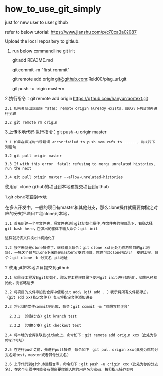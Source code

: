 # how_to_use_git_simply
just for new user to user github

refer to below tutorial:
https://www.jianshu.com/p/c70ca3a02087

Upload the local repository to github.

1. run below command line
    git init
    
    git add README.md
    
    git commit -m "first commit"
    
    git remote add origin git@github.com:Reid00/ping_url.git
    
    git push -u origin masterv
    

2.执行指令：git remote add origin https://github.com/hanyuntao/text.git

    2.1 如果关联出现错误 fatal: remote origin already exists，则执行下列语句再进行关联
  
    2.2 git remote rm origin
  
3.上传本地代码 执行指令：git push -u origin master

    3.1 如果在推送时出现错误 error:failed to push som refs to.......，则执行下列语句
  
    3.2 git pull origin master
  
    3.3 If with this error: fatal: refusing to merge unrelated histories, run the next
  
    3.4 git pull origin master --allow-unrelated-histories
  

使用git clone github的项目到本地和提交项目到github

1.git clone项目到本地

在多人开发中，一般的项目有master和其他分支，那么clone操作就需要你指定对应的分支把项目工程clone到本地，

    1.1 首先新建一个空文件夹，把文件夹进行git初始化操作,在文件夹的根目录下，右键选择git bash here，在弹出的窗体中输入命令：git init
  
    这样就把该文件夹git初始化了
  
    1.2 接下来就是clone操作了，继续输入命令：git clone xx(此处为你的项目的git地址），一般这个命令clone下来的是master分支的项目，你也可以clone指定分  支的工程，命令：git clone -b 分支名 git地址

2.使用git把本地项目提交到github

    2.1 如果该工程没有git初始化，那么在工程根目录下使用git init进行初始化，如果已经初始化，则省略这步
  
    2.2 将项目的文件添加到仓库中使用git add，（git add . ）表示将所有文件都添加，（git add xx(指定文件)）表示将指定文件添加进去
  
    2.3 将add的文件commit到仓库，命令：git commit -m "你想写的注释"
  
      2.3.1 （创建分支）git branch test
      
      2.3.2 （切换分支）git checkout test
      
    2.4 将本地的仓库关联到github上，命令如下：git remote add origin xxx（此处为你的git地址）
  
    2.5 在进行push之前，先进行pull操作，命令如下：git pull origin xxx(此处为你的分支名如test，master或者其他分支名)
  
    2.6 上传代码到github远程仓库，命令如下：git push -u origin xxx（此处为你的分支名），在这个步骤中可能会有弹窗要你输入你的用户名和密码，按照指示操作即可



